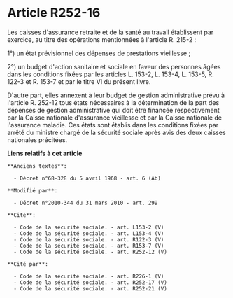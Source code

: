 # Article R252-16

Les caisses d'assurance retraite et de la santé au travail établissent par exercice, au titre des opérations mentionnées à
l'article R. 215-2 : 

1°) un état prévisionnel des dépenses de prestations vieillesse ; 

2°) un budget d'action sanitaire et sociale en faveur des personnes âgées dans les conditions fixées par les articles L.
153-2, 
L. 153-4, L. 153-5, 
R. 122-3 et R. 153-7 et par le titre VI du présent livre.

D'autre part, elles annexent à leur budget de gestion administrative prévu à l'article R. 252-12 tous états nécessaires à la
détermination de la part des dépenses de gestion administrative qui doit être financée respectivement par la Caisse nationale
d'assurance vieillesse et par la Caisse nationale de l'assurance maladie. Ces états sont établis dans les conditions fixées
par arrêté du ministre chargé de la sécurité sociale après avis des deux caisses nationales précitées.

**Liens relatifs à cet article**

	**Anciens textes**:

	  - Décret n°68-328 du 5 avril 1968 - art. 6 (Ab)

	**Modifié par**:

	  - Décret n°2010-344 du 31 mars 2010 - art. 299

	**Cite**:

	  - Code de la sécurité sociale. - art. L153-2 (V)
	  - Code de la sécurité sociale. - art. L153-4 (V)
	  - Code de la sécurité sociale. - art. R122-3 (V)
	  - Code de la sécurité sociale. - art. R153-7 (V)
	  - Code de la sécurité sociale. - art. R252-12 (V)

	**Cité par**:

	  - Code de la sécurité sociale. - art. R226-1 (V)
	  - Code de la sécurité sociale. - art. R252-17 (V)
	  - Code de la sécurité sociale. - art. R252-21 (V)
